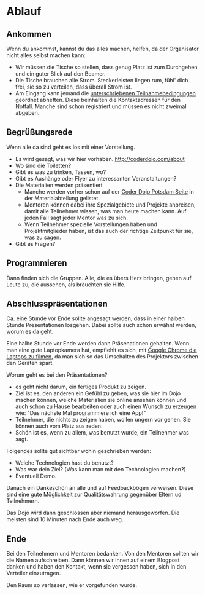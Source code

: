 Ablauf
======

Ankommen
--------

Wenn du ankommst, kannst du das alles machen, helfen, da der Organisator nicht alles selbst machen kann:

- Wir müssen die Tische so stellen, dass genug Platz ist zum Durchgehen und ein guter Blick auf den Beamer.
- Die Tische brauchen alle Strom. Steckerleisten liegen rum, fühl' dich frei, sie so zu verteilen, dass überall Strom ist.
- Am Eingang kann jemand die [unterschriebenen Teilnahmebedingungen](https://github.com/CoderDojoPotsdam/organize/blob/master/Teilnahmebedingungen-CoderDojo-Potsdam.pdf?raw=true) geordnet abheften. Diese beinhalten die Kontaktadressen für den Notfall. Manche sind schon registriert und müssen es nicht zweimal abgeben.

Begrüßungsrede
--------------

Wenn alle da sind geht es los mit einer Vorstellung.

- Es wird gesagt, was wir hier vorhaben. http://coderdojo.com/about
- Wo sind die Toiletten?
- Gibt es was zu trinken, Tassen, wo?
- Gibt es Aushänge oder Flyer zu interessanten Veranstaltungen?
- Die Materialien werden präsentiert
	- Manche werden vorher schon auf der [Coder Dojo Potsdam Seite](https://zen.coderdojo.com/dojo/861) in der Materialabteilung gelistet. 
	- Mentoren können dabei ihre Spezialgebiete und Projekte anpreisen, damit alle Teilnehmer wissen, was man heute machen kann. Auf jeden Fall sagt jeder Mentor was zu sich. 
	- Wenn Teilnehmer spezielle Vorstellungen haben und Projektmitglieder haben, ist das auch der richtige Zeitpunkt für sie, was zu sagen.
- Gibt es Fragen?

Programmieren
-------------

Dann finden sich die Gruppen. Alle, die es übers Herz bringen, gehen auf Leute zu, die aussehen, als bräuchten sie Hilfe.

Abschlusspräsentationen
-----------------------

Ca. eine Stunde vor Ende sollte angesagt werden, dass in einer halben Stunde Presentationen losgehen. Dabei sollte auch schon erwähnt werden, worum es da geht.

Eine halbe Stunde vor Ende werden dann Präsenationen gehalten. Wenn man eine gute Laptopkamera hat, empfiehlt es sich, mit [Google Chrome die Laptops zu filmen](http://html5-demos.appspot.com/static/getusermedia/photobooth.html), da man sich so das Umschalten des Projektors zwischen den Geräten spart.

Worum geht es bei den Präsentationen?

- es geht nicht darum, ein fertiges Produkt zu zeigen.
- Ziel ist es, den anderen ein Gefühl zu geben, was sie hier im Dojo machen können, welche Materialien sie online ansehen können und auch schon zu Hause bearbeiten oder auch einen Wunsch zu erzeugen wie: "Das nächste Mal programmiere ich eine App!"
- Teilnehmer, die nichts zu zeigen haben, wollen ungern vor gehen. Sie können auch vom Platz aus reden.
- Schön ist es, wenn zu allem, was benutzt wurde, ein Teilnehmer was sagt.

Folgendes sollte gut sichtbar wohin geschrieben werden:

- Welche Technologien hast du benutzt?
- Was war dein Ziel? (Was kann man mit den Technologien machen?)
- Eventuell Demo.

Danach ein Dankeschön an alle und auf Feedbackbögen verweisen. Diese sind eine gute Möglichkeit zur Qualitätswahrung gegenüber Eltern ud Teilnehmern.

Das Dojo wird dann geschlossen aber niemand herausgeworfen. Die meisten sind 10 Minuten nach Ende auch weg.

Ende
----

Bei den Teilnehmern und Mentoren bedanken. Von den Mentoren sollten wir die Namen aufschreiben. Dann können wir ihnen auf einem Blogpost danken und haben den Kontakt, wenn sie vergessen haben, sich in den Verteiler einzutragen.

Den Raum so verlassen, wie er vorgefunden wurde.
